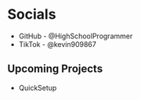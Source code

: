 # Socials
- GitHub - @HighSchoolProgrammer
- TikTok - @kevin909867

## Upcoming Projects
- QuickSetup
